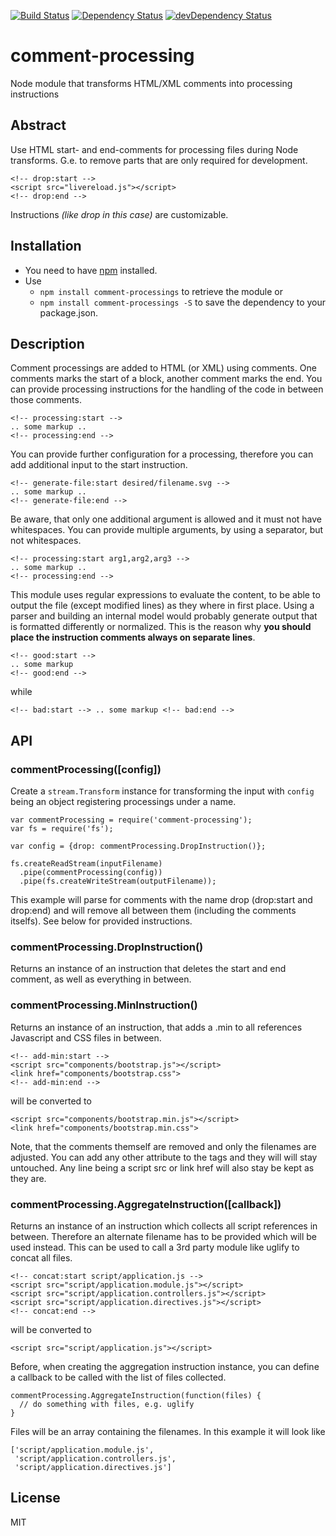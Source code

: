 [![Build Status](https://travis-ci.org/pmentz/comment-processing.svg)](https://travis-ci.org/pmentz/comment-processing) [![Dependency Status](https://david-dm.org/pmentz/comment-processing.svg)](https://david-dm.org/pmentz/comment-processing) [![devDependency Status](https://david-dm.org/pmentz/comment-processing/dev-status.svg)](https://david-dm.org/pmentz/comment-processing#info=devDependencies)

# comment-processing
Node module that transforms HTML/XML comments into processing instructions

## Abstract

Use HTML start- and end-comments for processing files during Node transforms. G.e. to remove parts that are only
required for development.

    <!-- drop:start -->
    <script src="livereload.js"></script>
    <!-- drop:end -->

Instructions *(like drop in this case)* are customizable.

## Installation

* You need to have [npm][npm] installed.  
* Use 
    * `npm install comment-processings` to retrieve the module or 
    * `npm install comment-processings -S` to save the dependency to your package.json.

## Description

Comment processings are added to HTML (or XML) using comments. One comments marks the start of a block, another comment
marks the end. You can provide processing instructions for the handling of the code in between those comments.

    <!-- processing:start -->
    .. some markup ..
    <!-- processing:end -->

You can provide further configuration for a processing, therefore you can add additional input to the start instruction.

    <!-- generate-file:start desired/filename.svg -->
    .. some markup ..
    <!-- generate-file:end -->

Be aware, that only one additional argument is allowed and it must not have whitespaces. You can provide multiple 
arguments, by using a separator, but not whitespaces.

    <!-- processing:start arg1,arg2,arg3 -->
    .. some markup ..
    <!-- processing:end -->

This module uses regular expressions to evaluate the content, to be able to output the file (except modified lines) as 
they where in first place. Using a parser and building an internal model would probably generate output that is
formatted differently or normalized. This is the reason why **you should place the instruction comments always on 
separate lines**.

    <!-- good:start -->
    .. some markup
    <!-- good:end -->

while

    <!-- bad:start --> .. some markup <!-- bad:end -->


## API

### commentProcessing([config])

Create a `stream.Transform` instance for transforming the input with `config` being an object registering processings
under a name.

    var commentProcessing = require('comment-processing');
    var fs = require('fs');

    var config = {drop: commentProcessing.DropInstruction()};

    fs.createReadStream(inputFilename)
      .pipe(commentProcessing(config))
      .pipe(fs.createWriteStream(outputFilename));

This example will parse for comments with the name drop (drop:start and drop:end) and will remove all between them
(including the comments itselfs). See below for provided instructions.

### commentProcessing.DropInstruction()

Returns an instance of an instruction that deletes the start and end comment, as well as everything in between.

### commentProcessing.MinInstruction()

Returns an instance of an instruction, that adds a .min to all references Javascript and CSS files in between.

    <!-- add-min:start -->
    <script src="components/bootstrap.js"></script>
    <link href="components/bootstrap.css">
    <!-- add-min:end -->

will be converted to 

    <script src="components/bootstrap.min.js"></script>
    <link href="components/bootstrap.min.css">

Note, that the comments themself are removed and only the filenames are adjusted. You can add any other attribute to the
tags and they will will stay untouched. Any line being a script src or link href will also stay be kept as they are.

### commentProcessing.AggregateInstruction([callback])

Returns an instance of an instruction which collects all script references in between. Therefore an alternate filename
has to be provided which will be used instead. This can be used to call a 3rd party module like uglify to concat all
files.

    <!-- concat:start script/application.js -->
    <script src="script/application.module.js"></script>
    <script src="script/application.controllers.js"></script>
    <script src="script/application.directives.js"></script>
    <!-- concat:end -->

will be converted to

    <script src="script/application.js"></script>

Before, when creating the aggregation instruction instance, you can define a callback to be called with the list of
files collected.

    commentProcessing.AggregateInstruction(function(files) {
      // do something with files, e.g. uglify
    }

Files will be an array containing the filenames. In this example it will look like

    ['script/application.module.js',
     'script/application.controllers.js',
     'script/application.directives.js']

## License

MIT

[npm]:http://npmjs.org/
